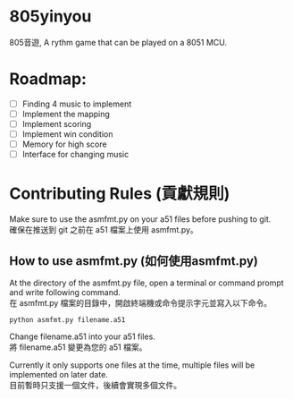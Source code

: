 # 805yinyou

805音遊, A rythm game that can be played on a 8051 MCU.

# Roadmap:

- [ ] Finding 4 music to implement
- [ ] Implement the mapping
- [ ] Implement scoring
- [ ] Implement win condition
- [ ] Memory for high score
- [ ] Interface for changing music

# Contributing Rules (貢獻規則)

Make sure to use the asmfmt.py on your a51 files before pushing to git.\
確保在推送到 git 之前在 a51 檔案上使用 asmfmt.py。

## How to use asmfmt.py (如何使用asmfmt.py)

At the directory of the asmfmt.py file, open a terminal or command prompt and write following command.\
在 asmfmt.py 檔案的目錄中，開啟終端機或命令提示字元並寫入以下命令。

```
python asmfmt.py filename.a51
```

Change filename.a51 into your a51 files.\
將 filename.a51 變更為您的 a51 檔案。

Currently it only supports one files at the time, multiple files will be implemented on later date.\
目前暫時只支援一個文件，後續會實現多個文件。
